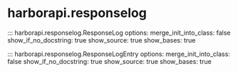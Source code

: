 # harborapi.responselog

::: harborapi.responselog.ResponseLog
    options:
        merge_init_into_class: false
        show_if_no_docstring: true
        show_source: true
        show_bases: true

::: harborapi.responselog.ResponseLogEntry
    options:
        merge_init_into_class: false
        show_if_no_docstring: true
        show_source: true
        show_bases: true

